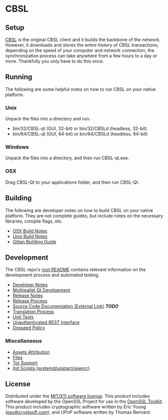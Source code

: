 CBSL
=====================

Setup
---------------------
[CBSL](https://CBSLad.network/) is the original CBSL client and it builds the backbone of the network. However, it downloads and stores the entire history of CBSL transactions; depending on the speed of your computer and network connection, the synchronization process can take anywhere from a few hours to a day or more. Thankfully you only have to do this once.

Running
---------------------
The following are some helpful notes on how to run CBSL on your native platform.

### Unix

Unpack the files into a directory and run:

- bin/32/CBSL-qt (GUI, 32-bit) or bin/32/CBSLd (headless, 32-bit)
- bin/64/CBSL-qt (GUI, 64-bit) or bin/64/CBSLd (headless, 64-bit)

### Windows

Unpack the files into a directory, and then run CBSL-qt.exe.

### OSX

Drag CBSL-Qt to your applications folder, and then run CBSL-Qt.

Building
---------------------
The following are developer notes on how to build CBSL on your native platform. They are not complete guides, but include notes on the necessary libraries, compile flags, etc.

- [OSX Build Notes](build-osx.md)
- [Unix Build Notes](build-unix.md)
- [Gitian Building Guide](gitian-building.md)

Development
---------------------
The CBSL repo's [root README](https://github.com/CBSLadnetwork/CBSL/blob/master/README.md) contains relevant information on the development process and automated testing.

- [Developer Notes](developer-notes.md)
- [Multiwallet Qt Development](multiwallet-qt.md)
- [Release Notes](release-notes.md)
- [Release Process](release-process.md)
- [Source Code Documentation (External Link)](https://dev.visucore.com/bitcoin/doxygen/) ***TODO***
- [Translation Process](translation_process.md)
- [Unit Tests](unit-tests.md)
- [Unauthenticated REST Interface](REST-interface.md)
- [Dnsseed Policy](dnsseed-policy.md)

### Miscellaneous
- [Assets Attribution](assets-attribution.md)
- [Files](files.md)
- [Tor Support](tor.md)
- [Init Scripts (systemd/upstart/openrc)](init.md)

License
---------------------
Distributed under the [MIT/X11 software license](http://www.opensource.org/licenses/mit-license.php).
This product includes software developed by the OpenSSL Project for use in the [OpenSSL Toolkit](https://www.openssl.org/). This product includes
cryptographic software written by Eric Young ([eay@cryptsoft.com](mailto:eay@cryptsoft.com)), and UPnP software written by Thomas Bernard.
